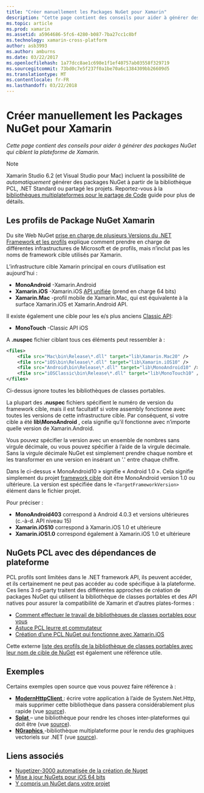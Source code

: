 ```yaml
---
title: "Créer manuellement les Packages NuGet pour Xamarin"
description: "Cette page contient des conseils pour aider à générer des packages NuGet qui ciblent la plateforme de Xamarin."
ms.topic: article
ms.prod: xamarin
ms.assetid: a5964686-5fc6-4280-b087-7ba27cc1c8bf
ms.technology: xamarin-cross-platform
author: asb3993
ms.author: amburns
ms.date: 03/22/2017
ms.openlocfilehash: 1a77dcc8ae1c698e1f1ef40757ab03558f329719
ms.sourcegitcommit: 73bd0c7e5f237f0a1be70a6c1384309bb26609d5
ms.translationtype: MT
ms.contentlocale: fr-FR
ms.lasthandoff: 03/22/2018
---
```

# <a name="manually-creating-nuget-packages-for-xamarin"></a>Créer manuellement les Packages NuGet pour Xamarin

_Cette page contient des conseils pour aider à générer des packages NuGet qui ciblent la plateforme de Xamarin._

> [!NOTE]
> Xamarin Studio 6.2 (et Visual Studio pour Mac) incluent la possibilité de _automatiquement_ générer des packages NuGet à partir de la bibliothèque PCL, .NET Standard ou partagé les projets. Reportez-vous à la [bibliothèques multiplateformes pour le partage de Code](~/cross-platform/app-fundamentals/nuget-multiplatform-libraries/index.md) guide pour plus de détails.

## <a name="nuget-package-xamarin-profiles"></a>Les profils de Package NuGet Xamarin

Du site Web NuGet [prise en charge de plusieurs Versions du .NET Framework et les profils](https://docs.nuget.org/create/enforced-package-conventions) explique comment prendre en charge de différentes infrastructures de Microsoft et de profils, mais n’inclut pas les noms de framework cible utilisés par Xamarin.

L’infrastructure cible Xamarin principal en cours d’utilisation est aujourd'hui :

* **MonoAndroid** -Xamarin.Android
* **Xamarin.iOS** -Xamarin.iOS [API unifiée](~/cross-platform/macios/unified/index.md) (prend en charge 64 bits)
* **Xamarin.Mac** -profil mobile de Xamarin.Mac, qui est équivalente à la surface Xamarin.iOS et Xamarin.Android API.

Il existe également une cible pour les e/s plus anciens [Classic API](~/cross-platform/macios/unified/index.md):

* **MonoTouch** -Classic API iOS

A **.nuspec** fichier ciblant tous ces éléments peut ressembler à :

```xml
<files>
    <file src="Mac\bin\Release\*.dll" target="lib\Xamarin.Mac20" />
    <file src="iOS\bin\Release\*.dll" target="lib\Xamarin.iOS10" />
    <file src="Android\bin\Release\*.dll" target="lib\MonoAndroid10" />
    <file src="iOSClassic\bin\Release\*.dll" target="lib\MonoTouch10" />
</files>
```

Ci-dessus ignore toutes les bibliothèques de classes portables.

La plupart des **.nuspec** fichiers spécifient le numéro de version du framework cible, mais il est facultatif si votre assembly fonctionne avec toutes les versions de cette infrastructure cible. Par conséquent, si votre cible a été **lib\MonoAndroid** , cela signifie qu’il fonctionne avec n’importe quelle version de Xamarin.Android.

Vous pouvez spécifier la version avec un ensemble de nombres sans virgule décimale, ou vous pouvez spécifier à l’aide de la virgule décimale. Sans la virgule décimale NuGet est simplement prendre chaque nombre et les transformer en une version en insérant un '.' entre chaque chiffre.

Dans le ci-dessus « MonoAndroid10 » signifie « Android 1.0 ». Cela signifie simplement du projet [framework cible](~/android/app-fundamentals/android-api-levels.md) doit être MonoAndroid version 1.0 ou ultérieure. La version est spécifiée dans le `<TargetFrameworkVersion>` élément dans le fichier projet.

Pour préciser :

- **MonoAndroid403** correspond à Android 4.0.3 et versions ultérieures (c.-à-d. API niveau 15)
- **Xamarin.iOS10** correspond à Xamarin.iOS 1.0 et ultérieure
- **Xamarin.iOS1.0** correspond également à Xamarin.iOS 1.0 et ultérieure


## <a name="pcl-nugets-with-platform-dependencies"></a>NuGets PCL avec des dépendances de plateforme

PCL profils sont limitées dans le .NET framework API, ils peuvent accéder, et ils certainement ne peut pas accéder au code spécifique à la plateforme. Ces liens 3 rd-party traitent des différentes approches de création de packages NuGet qui utilisent la bibliothèque de classes portables et des API natives pour assurer la compatibilité de Xamarin et d’autres plates-formes :

- [Comment effectuer le travail de bibliothèques de classes portables pour vous](http://blogs.msdn.com/b/dsplaisted/archive/2012/08/27/how-to-make-portable-class-libraries-work-for-you.aspx)
- [Astuce PCL leurre et commutateur](http://log.paulbetts.org/the-bait-and-switch-pcl-trick/)
- [Création d’une PCL NuGet qui fonctionne avec Xamarin.iOS](http://www.jimbobbennett.io/creating-a-nuget-pcl-that-works-with-xamarin-ios/)

Cette externe [liste des profils de la bibliothèque de classes portables avec leur nom de cible de NuGet](http://embed.plnkr.co/03ck2dCtnJogBKHJ9EjY) est également une référence utile.

## <a name="examples"></a>Exemples

Certains exemples open source que vous pouvez faire référence à :

- [**ModernHttpClient** ](https://www.nuget.org/packages/modernhttpclient/) : écrire votre application à l’aide de System.Net.Http, mais supprimer cette bibliothèque dans passera considérablement plus rapide (vue [source](https://github.com/paulcbetts/ModernHttpClient)).
- [**Splat** ](https://www.nuget.org/packages/Splat/) – une bibliothèque pour rendre les choses inter-plateformes qui doit être (vue [source](https://github.com/paulcbetts/Splat)).
- [**NGraphics** ](https://www.nuget.org/packages/NGraphics/) -bibliothèque multiplateforme pour le rendu des graphiques vectoriels sur .NET (vue [source](https://github.com/praeclarum/NGraphics/blob/master/NGraphics.nuspec)).


## <a name="related-links"></a>Liens associés

- [Nugetizer-3000 automatisée de la création de Nuget](~/cross-platform/app-fundamentals/nuget-multiplatform-libraries/index.md)
- [Mise à jour NuGets pour iOS 64 bits](http://blog.xamarin.com/how-to-update-nuget-packages-for-64-bit/)
- [Y compris un NuGet dans votre projet](/visualstudio/mac/nuget-walkthrough/index.md)
